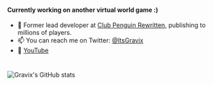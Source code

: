 #### Currently working on another virtual world game :)

- 🐧 Former lead developer at [Club Penguin Rewritten](https://twitter.com/CPRewritten), publishing to millions of players.
- 📫 You can reach me on Twitter: [@ItsGravix](https://twitter.com/ItsGravix)
- 🎥 [YouTube](https://www.youtube.com/channel/UCLnUAujUCtw50JO5wbj3fHw) 
# 

![Gravix's GitHub stats](https://github-readme-stats.vercel.app/api?username=ItsGravix&show_icons=true&count_private=true)

<!--
**ItsGravix/ItsGravix** is a ✨ _special_ ✨ repository because its `README.md` (this file) appears on your GitHub profile.

Here are some ideas to get you started:

- 🔭 I’m currently working on ...
- 🌱 I’m currently learning ...
- 👯 I’m looking to collaborate on ...
- 🤔 I’m looking for help with ...
- 💬 Ask me about ...
- 📫 How to reach me: ...
- 😄 Pronouns: ...
- ⚡ Fun fact: ...
-->
